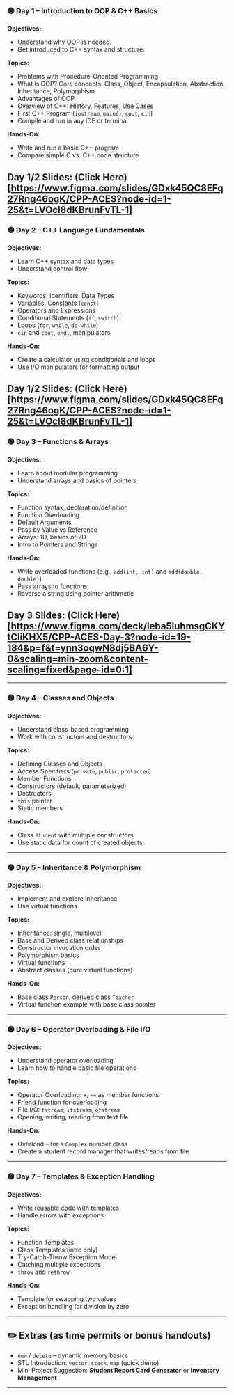 ### 🟢 **Day 1 – Introduction to OOP & C++ Basics**

**Objectives:**

- Understand why OOP is needed.
- Get introduced to C++ syntax and structure.

**Topics:**

- Problems with Procedure-Oriented Programming
- What is OOP? Core concepts: Class, Object, Encapsulation, Abstraction, Inheritance, Polymorphism
- Advantages of OOP
- Overview of C++: History, Features, Use Cases
- First C++ Program (`iostream`, `main()`, `cout`, `cin`)
- Compile and run in any IDE or terminal

**Hands-On:**

- Write and run a basic C++ program
- Compare simple C vs. C++ code structure

**Day 1/2 Slides:** (Click Here)[https://www.figma.com/slides/GDxk45QC8EFq27Rng46ogK/CPP-ACES?node-id=1-25&t=LVOcI8dKBrunFvTL-1]
---

### 🟢 **Day 2 – C++ Language Fundamentals**

**Objectives:**

- Learn C++ syntax and data types
- Understand control flow

**Topics:**

- Keywords, Identifiers, Data Types
- Variables, Constants (`const`)
- Operators and Expressions
- Conditional Statements (`if`, `switch`)
- Loops (`for`, `while`, `do-while`)
- `cin` and `cout`, `endl`, manipulators

**Hands-On:**

- Create a calculator using conditionals and loops
- Use I/O manipulators for formatting output

**Day 1/2 Slides:** (Click Here)[https://www.figma.com/slides/GDxk45QC8EFq27Rng46ogK/CPP-ACES?node-id=1-25&t=LVOcI8dKBrunFvTL-1]
---

### 🟢 **Day 3 – Functions & Arrays**

**Objectives:**

- Learn about modular programming
- Understand arrays and basics of pointers

**Topics:**

- Function syntax, declaration/definition
- Function Overloading
- Default Arguments
- Pass by Value vs Reference
- Arrays: 1D, basics of 2D
- Intro to Pointers and Strings

**Hands-On:**

- Write overloaded functions (e.g., `add(int, int)` and `add(double, double)`)
- Pass arrays to functions
- Reverse a string using pointer arithmetic

**Day 3 Slides:** (Click Here)[https://www.figma.com/deck/Ieba5luhmsgCKYtCliKHX5/CPP-ACES-Day-3?node-id=19-184&p=f&t=ynn3oqwN8dj5BA6Y-0&scaling=min-zoom&content-scaling=fixed&page-id=0:1]
---

---

### 🟢 **Day 4 – Classes and Objects**

**Objectives:**

- Understand class-based programming
- Work with constructors and destructors

**Topics:**

- Defining Classes and Objects
- Access Specifiers (`private`, `public`, `protected`)
- Member Functions
- Constructors (default, parameterized)
- Destructors
- `this` pointer
- Static members

**Hands-On:**

- Class `Student` with multiple constructors
- Use static data for count of created objects

---

### 🟢 **Day 5 – Inheritance & Polymorphism**

**Objectives:**

- Implement and explore inheritance
- Use virtual functions

**Topics:**

- Inheritance: single, multilevel
- Base and Derived class relationships
- Constructor invocation order
- Polymorphism basics
- Virtual functions
- Abstract classes (pure virtual functions)

**Hands-On:**

- Base class `Person`, derived class `Teacher`
- Virtual function example with base class pointer

---

### 🟢 **Day 6 – Operator Overloading & File I/O**

**Objectives:**

- Understand operator overloading
- Learn how to handle basic file operations

**Topics:**

- Operator Overloading: `+`, `==` as member functions
- Friend function for overloading
- File I/O: `fstream`, `ifstream`, `ofstream`
- Opening, writing, reading from text file

**Hands-On:**

- Overload `+` for a `Complex` number class
- Create a student record manager that writes/reads from file

---

### 🟢 **Day 7 – Templates & Exception Handling**

**Objectives:**

- Write reusable code with templates
- Handle errors with exceptions

**Topics:**

- Function Templates
- Class Templates (intro only)
- Try-Catch-Throw Exception Model
- Catching multiple exceptions
- `throw` and `rethrow`

**Hands-On:**

- Template for swapping two values
- Exception handling for division by zero

---

## ✏️ **Extras (as time permits or bonus handouts)**

- `new` / `delete` – dynamic memory basics
- STL Introduction: `vector`, `stack`, `map` (quick demo)
- Mini Project Suggestion: **Student Report Card Generator** or **Inventory Management**

---